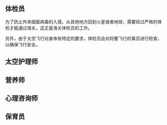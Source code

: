 ## 体检员

为了防止外来细菌病毒的入侵，从其他地方回到火星或者地球，需要经过严格的体检才能通过海关。这正是海关体检员的工作。

另外，由于太空飞行对身体有特定的要求，体检员会对将要飞行的乘员进行检查，以确保飞行安全。

## 太空护理师

## 营养师

## 心理咨询师

## 保育员
